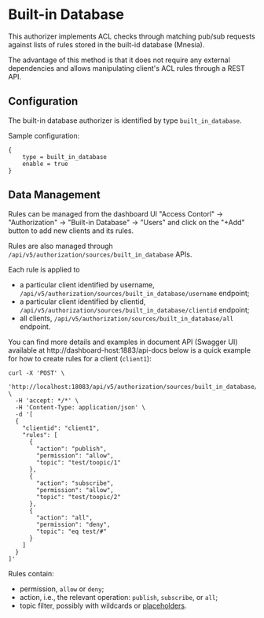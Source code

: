 # Built-in Database

This authorizer implements ACL checks through matching pub/sub requests against lists of rules stored in the
built-id database (Mnesia).

The advantage of this method is that it does not require any external dependencies and allows manipulating
client's ACL rules through a REST API.

## Configuration

The built-in database authorizer is identified by type `built_in_database`.

Sample configuration:

```
{
    type = built_in_database
    enable = true
}
```

## Data Management

Rules can be managed from the dashboard UI "Access Contorl" -> "Authorization" -> "Built-in Database" -> "Users"
and click on the "+Add" button to add new clients and its rules.

Rules are also managed through `/api/v5/authorization/sources/built_in_database` APIs.

Each rule is applied to
* a particular client identified by username, `/api/v5/authorization/sources/built_in_database/username` endpoint;
* a particular client identified by clientid, `/api/v5/authorization/sources/built_in_database/clientid` endpoint;
* all clients, `/api/v5/authorization/sources/built_in_database/all` endpoint.

You can find more details and examples in document API (Swagger UI) available at http://dashboard-host:1883/api-docs
below is a quick example for how to create rules for a client (`client1`):

```
curl -X 'POST' \
  'http://localhost:18083/api/v5/authorization/sources/built_in_database/clientid' \
  -H 'accept: */*' \
  -H 'Content-Type: application/json' \
  -d '[
  {
    "clientid": "client1",
    "rules": [
      {
        "action": "publish",
        "permission": "allow",
        "topic": "test/toopic/1"
      },
      {
        "action": "subscribe",
        "permission": "allow",
        "topic": "test/toopic/2"
      },
      {
        "action": "all",
        "permission": "deny",
        "topic": "eq test/#"
      }
    ]
  }
]'
```

Rules contain:
* permission, `allow` or `deny`;
* action, i.e., the relevant operation: `publish`, `subscribe`, or `all`;
* topic filter, possibly with wildcards or [placeholders](authz.md#topic-placeholders).
